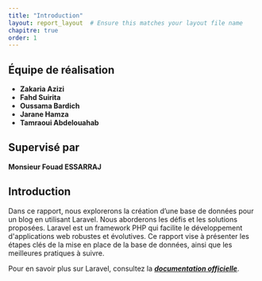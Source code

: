 ```yaml
---
title: "Introduction"
layout: report_layout  # Ensure this matches your layout file name
chapitre: true
order: 1
---
```


## Équipe de réalisation
- **Zakaria Azizi**
- **Fahd Suirita**
- **Oussama Bardich**
- **Jarane Hamza**
- **Tamraoui Abdelouahab**

## Supervisé par
**Monsieur Fouad ESSARRAJ**

## Introduction
Dans ce rapport, nous explorerons la création d’une base de données pour un blog en utilisant Laravel. Nous aborderons les défis et les solutions proposées. Laravel est un framework PHP qui facilite le développement d'applications web robustes et évolutives. Ce rapport vise à présenter les étapes clés de la mise en place de la base de données, ainsi que les meilleures pratiques à suivre.

Pour en savoir plus sur Laravel, consultez la [***documentation officielle***](https://laravel.com/docs).
